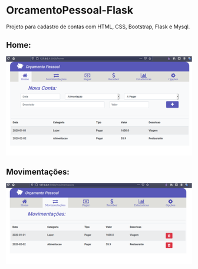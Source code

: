 # OrcamentoPessoal-Flask
Projeto para cadastro de contas com HTML, CSS, Bootstrap, Flask e Mysql. 

## Home:
![Alt text](/frontend/app/static/css/images/Home.png?raw=true "Home")
<br />
## Movimentações:
![Alt text](/frontend/app/static/css/images/Movimentacoes.png?raw=true "Home")
